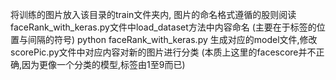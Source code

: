 将训练的图片放入该目录的train文件夹内,
图片的命名格式遵循的股则阅读faceRank_with_keras.py文件中load_dataset方法中内容命名
(主要在于标签的位置与间隔的符号)
python faceRank_with_keras.py 生成对应的model文件,修改scorePic.py文件中对应内容对新的图片进行分类
(本质上这里的facescore并不正确,因为更像一个分类的模型,标签由1至9而已)
